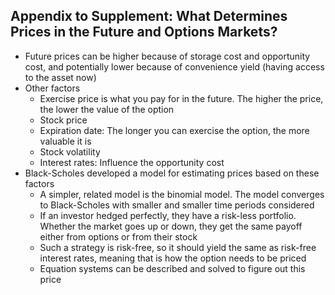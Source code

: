 ## Appendix to Supplement: What Determines Prices in the Future and Options Markets?

* Future prices can be higher because of storage cost and opportunity cost, and potentially lower because of convenience yield (having access to the asset now)
* Other factors
    * Exercise price is what you pay for in the future. The higher the price, the lower the value of the option
    * Stock price
    * Expiration date: The longer you can exercise the option, the more valuable it is
    * Stock volatility
    * Interest rates: Influence the opportunity cost
* Black-Scholes developed a model for estimating prices based on these factors
    * A simpler, related model is the binomial model. The model converges to Black-Scholes with smaller and smaller time periods considered
    * If an investor hedged perfectly, they have a risk-less portfolio. Whether the market goes up or down, they get the same payoff either from options or from their stock
    * Such a strategy is risk-free, so it should yield the same as risk-free interest rates, meaning that is how the option needs to be priced
    * Equation systems can be described and solved to figure out this price
